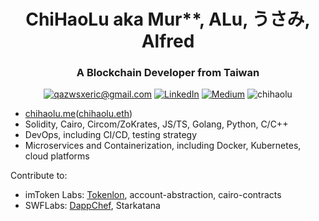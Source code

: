 <h1 align="center">ChiHaoLu aka Mur**, ALu, うさみ, Alfred</h1>
<h3 align="center">A Blockchain Developer from Taiwan</h3>

<p align="center">
	<a href="mailto:qazwsxeric@gmail.com?subject=Github%20Visitor&body=Hi%20Ohidur,..."><img src="http://img.shields.io/badge/qazwsxeric@gmail.com-_?label=Send%20Mail&style=social&logo=gmail" alt="qazwsxeric@gmail.com"></a>
	<a href="https://www.linkedin.com/in/ChiHaoLu"><img src="https://img.shields.io/badge/-@ChiHaoLu-_?label=LinkedIn&style=social&logo=linkedin" alt="LinkedIn"></a>
	<a href="https://medium.com/@ChiHaoLu"><img src="http://img.shields.io/badge/-@ChiHaoLu-_?label=Medium&style=social&logo=medium" alt="Medium"></a>
  <img src="https://komarev.com/ghpvc/?username=chihaolu&label=Profile%20views&color=0e75b6&style=flat" alt="chihaolu" />
</p>

- [chihaolu.me](https://chihaolu.me)([chihaolu.eth](https://chihaolu.eth.xyz))
- Solidity, Cairo, Circom/ZoKrates, JS/TS, Golang, Python, C/C++
- DevOps, including CI/CD, testing strategy
- Microservices and Containerization, including Docker, Kubernetes, cloud platforms

Contribute to:
- imToken Labs: [Tokenlon](https://github.com/consenlabs/tokenlon-contracts), account-abstraction, cairo-contracts
- SWFLabs: [DappChef](https://github.com/SWF-Lab/DappChef-MonoRepo), Starkatana

